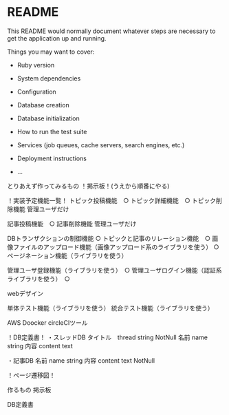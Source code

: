 # README

This README would normally document whatever steps are necessary to get the
application up and running.

Things you may want to cover:

* Ruby version

* System dependencies

* Configuration

* Database creation

* Database initialization

* How to run the test suite

* Services (job queues, cache servers, search engines, etc.)

* Deployment instructions

* ...


とりあえず作ってみるもの
！掲示板！(うえから順番にやる)

！実装予定機能一覧！
トピック投稿機能　○
トピック詳細機能　○
トピック削除機能 管理ユーザだけ

記事投稿機能　○
記事削除機能 管理ユーザだけ


DBトランザクションの制御機能 ○
トピックと記事のリレーション機能　○
画像ファイルのアップロード機能（画像アップロード系のライブラリを使う） ○
ページネーション機能（ライブラリを使う）


管理ユーザ登録機能（ライブラリを使う）　○
管理ユーザログイン機能（認証系ライブラリを使う）　○

webデザイン


単体テスト機能（ライブラリを使う）
統合テスト機能（ライブラリを使う）


AWS
Doocker
circleCIツール


！DB定義書！
・スレッドDB
タイトル　thread string NotNull
名前 name string
内容 content text

・記事DB
名前 name string
内容 content text NotNull


！ページ遷移図！



作るもの
掲示板




DB定義書
